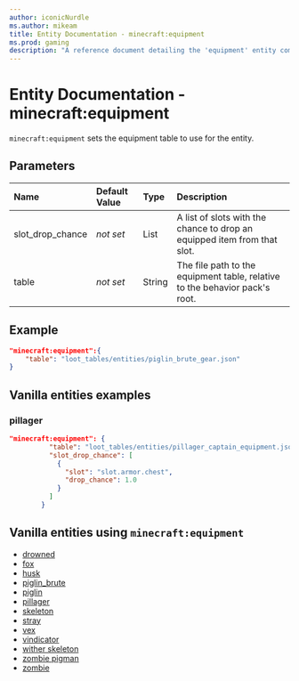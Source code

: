 ```yaml
---
author: iconicNurdle
ms.author: mikeam
title: Entity Documentation - minecraft:equipment
ms.prod: gaming
description: "A reference document detailing the 'equipment' entity component"
---
```


# Entity Documentation -  minecraft:equipment

`minecraft:equipment` sets the equipment table to use for the entity.

## Parameters

|Name |Default Value  |Type  |Description  |
|:----------|:----------|:----------|:----------|
|slot_drop_chance|*not set* | List|  A list of slots with the chance to drop an equipped item from that slot. |
|table|*not set* | String|  The file path to the equipment table, relative to the behavior pack's root. |

## Example

```json
"minecraft:equipment":{
    "table": "loot_tables/entities/piglin_brute_gear.json"
}
```

## Vanilla entities examples

### pillager

```json
"minecraft:equipment": {
          "table": "loot_tables/entities/pillager_captain_equipment.json",
          "slot_drop_chance": [
            {
              "slot": "slot.armor.chest",
              "drop_chance": 1.0
            }
          ]
        }
```

## Vanilla entities using `minecraft:equipment`

- [drowned](../../../../Source/VanillaBehaviorPack_Snippets/entities/drowned.md)
- [fox](../../../../Source/VanillaBehaviorPack_Snippets/entities/fox.md)
- [husk](../../../../Source/VanillaBehaviorPack_Snippets/entities/husk.md)
- [piglin_brute](../../../../Source/VanillaBehaviorPack_Snippets/entities/piglin_brute.md)
- [piglin](../../../../Source/VanillaBehaviorPack_Snippets/entities/piglin.md)
- [pillager](../../../../Source/VanillaBehaviorPack_Snippets/entities/pillager.md)
- [skeleton](../../../../Source/VanillaBehaviorPack_Snippets/entities/skeleton.md)
- [stray](../../../../Source/VanillaBehaviorPack_Snippets/entities/stray.md)
- [vex](../../../../Source/VanillaBehaviorPack_Snippets/entities/vex.md)
- [vindicator](../../../../Source/VanillaBehaviorPack_Snippets/entities/vindicator.md)
- [wither skeleton](../../../../Source/VanillaBehaviorPack_Snippets/entities/wither_skeleton.md)
- [zombie pigman](../../../../Source/VanillaBehaviorPack_Snippets/entities/zombie_pigman.md)
- [zombie](../../../../Source/VanillaBehaviorPack_Snippets/entities/zombie.md)
